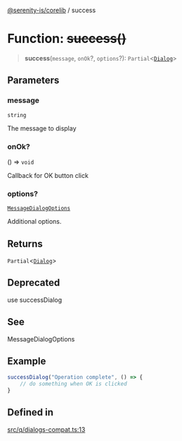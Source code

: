 [@serenity-is/corelib](../README.md) / success

# Function: ~~success()~~

> **success**(`message`, `onOk`?, `options`?): `Partial`\<[`Dialog`](../classes/Dialog.md)\>

## Parameters

### message

`string`

The message to display

### onOk?

() => `void`

Callback for OK button click

### options?

[`MessageDialogOptions`](../interfaces/MessageDialogOptions.md)

Additional options.

## Returns

`Partial`\<[`Dialog`](../classes/Dialog.md)\>

## Deprecated

use successDialog

## See

MessageDialogOptions

## Example

```ts
successDialog("Operation complete", () => { 
    // do something when OK is clicked
}
```

## Defined in

[src/q/dialogs-compat.ts:13](https://github.com/serenity-is/serenity/blob/master/packages/corelib/src/q/dialogs-compat.ts#L13)
